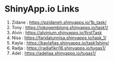 # ShinyApp.io Links
1. Zidane : https://pzidaneh.shinyapps.io/1b_task/
2. Tony   : https://jokogemblong.shinyapps.io/task1/
3. Alvin  : https://alvinium.shinyapps.io/firstTask
4. Nisa   : https://faridatunnisa.shinyapps.io/task_1/
5. Kayla  : https://kaylafjas.shinyapps.io/task1shiny/
6. Radja  : https://radjafikri16.shinyapps.io/tugas1/
7. Adel   : https://adeliaa.shinyapps.io/tugas1/
